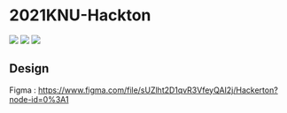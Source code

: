 ﻿# 2021KNU-Hackton

<img src="https://img.shields.io/badge/Android-3DDC84?style=flat-square&logo=Android&logoColor=white"/> <img src="https://img.shields.io/badge/java-007396?style=flat-square&logo=Java&logoColor=white"/> <img src="https://img.shields.io/badge/Firebase-FFCA28?style=flat-square&logo=Firebase&logoColor=white"/>

## Design
Figma : https://www.figma.com/file/sUZlht2D1qvR3VfeyQAI2j/Hackerton?node-id=0%3A1
